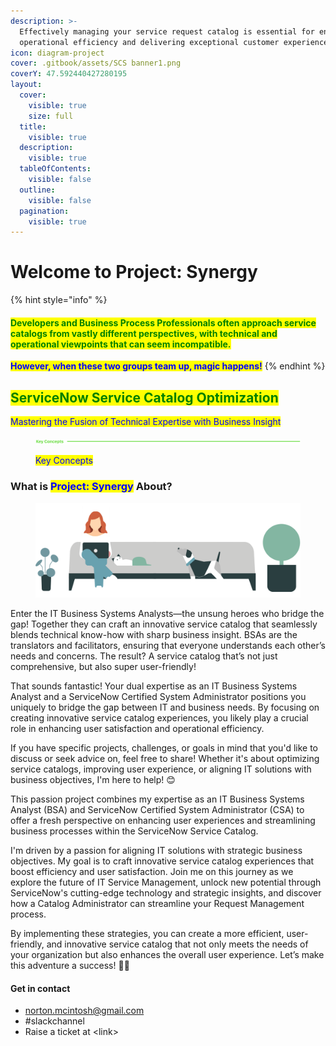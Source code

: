```yaml
---
description: >-
  Effectively managing your service request catalog is essential for enhancing
  operational efficiency and delivering exceptional customer experiences.
icon: diagram-project
cover: .gitbook/assets/SCS banner1.png
coverY: 47.592440427280195
layout:
  cover:
    visible: true
    size: full
  title:
    visible: true
  description:
    visible: true
  tableOfContents:
    visible: false
  outline:
    visible: false
  pagination:
    visible: true
---
```


# Welcome to Project: Synergy

{% hint style="info" %}
#### <mark style="color:green;">Developers and Business Process Professionals often approach service catalogs from vastly different perspectives, with technical and operational viewpoints that can seem incompatible.</mark>

<mark style="color:blue;">**However, when these two groups team up, magic happens!**</mark>&#x20;
{% endhint %}

## <mark style="color:green;">ServiceNow Service Catalog Optimization</mark>

<mark style="color:blue;">Mastering the Fusion of Technical Expertise with Business Insight</mark>

<figure><img src=".gitbook/assets/2024-08-21_23-09-34 (1).png" alt=""><figcaption><p><mark style="color:blue;">Key Concepts</mark></p></figcaption></figure>

### What is <mark style="color:blue;">Project: Synergy</mark> About? <a href="#home-about" id="home-about"></a>

<figure><img src=".gitbook/assets/sn-banner red hair couch dog.png" alt=""><figcaption></figcaption></figure>

Enter the IT Business Systems Analysts—the unsung heroes who bridge the gap! Together they can craft an innovative service catalog that seamlessly blends technical know-how with sharp business insight. BSAs are the translators and facilitators, ensuring that everyone understands each other’s needs and concerns. The result? A service catalog that’s not just comprehensive, but also super user-friendly!

That sounds fantastic! Your dual expertise as an IT Business Systems Analyst and a ServiceNow Certified System Administrator positions you uniquely to bridge the gap between IT and business needs. By focusing on creating innovative service catalog experiences, you likely play a crucial role in enhancing user satisfaction and operational efficiency.

If you have specific projects, challenges, or goals in mind that you'd like to discuss or seek advice on, feel free to share! Whether it's about optimizing service catalogs, improving user experience, or aligning IT solutions with business objectives, I'm here to help! 😊







This passion project combines my expertise as an IT Business Systems Analyst (BSA) and ServiceNow Certified System Administrator (CSA) to offer a fresh perspective on enhancing user experiences and streamlining business processes within the ServiceNow Service Catalog.

I'm driven by a passion for aligning IT solutions with strategic business objectives. My goal is to craft innovative service catalog experiences that boost efficiency and user satisfaction. Join me on this journey as we explore the future of IT Service Management, unlock new potential through ServiceNow's cutting-edge technology and strategic insights, and discover how a Catalog Administrator can streamline your Request Management process.

By implementing these strategies, you can create a more efficient, user-friendly, and innovative service catalog that not only meets the needs of your organization but also enhances the overall user experience. Let’s make this adventure a success! 🌟💪

#### Get in contact <a href="#home-getincontact" id="home-getincontact"></a>

* [norton.mcintosh@gmail.com](mailto:Team@email.com)
* \#slackchannel
* Raise a ticket at \<link>

